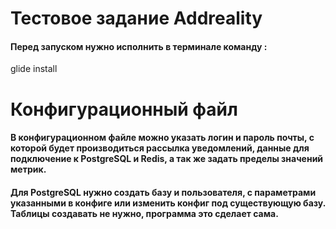 # Тестовое задание Addreality
#### Перед запуском нужно исполнить в терминале команду :
glide install

# Конфигурационный файл
#### В конфигурационном файле можно указать логин и пароль почты, с которой будет производиться рассылка уведомлений, данные для подключение к PostgreSQL и Redis, а так же задать пределы значений метрик.
#### Для PostgreSQL нужно создать базу и пользователя, с параметрами указанными в конфиге или изменить конфиг под существующую базу. Таблицы создавать не нужно, программа это сделает сама.
